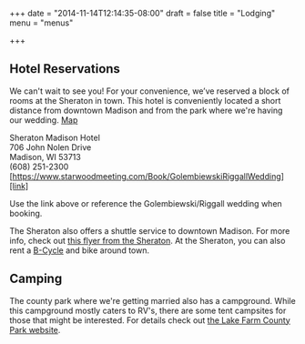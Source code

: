 +++
date = "2014-11-14T12:14:35-08:00"
draft = false
title = "Lodging"
menu = "menus"

+++

<img src='../images/theme/hummer.png' alt='sailboat' class='moving_icon' id="moving_boat" style="position: fixed;margin-top: -500px; margin-left: 561px;">

## Hotel Reservations

We can't wait to see you! For your convenience, we’ve reserved a block of rooms
at the Sheraton in town. This hotel is conveniently located a short distance
from downtown Madison and from the park where we're having our wedding.
[Map][map]

Sheraton Madison Hotel  
706 John Nolen Drive  
Madison, WI  53713  
(608) 251-2300  
[https://www.starwoodmeeting.com/Book/GolembiewskiRiggallWedding][link]

Use the link above or reference the Golembiewski/Riggall wedding when booking.

The Sheraton also offers a shuttle service to downtown Madison. For more info,
check out [this flyer from the Sheraton][flyer]. At the Sheraton, you can also 
rent a [B-Cycle][bcycle] and bike around town.

## Camping

The county park where we're getting married also has a campground. While this
campground mostly caters to RV's, there are some tent campsites for those that
might be interested. For details check out [the Lake Farm County Park
website][park].

<script src="../js/hummer.js"></script>

[map]: /love/map/
[link]: https://www.starwoodmeeting.com/Book/GolembiewskiRiggallWedding
[flyer]: http://assets.sheratonmadison.com/lps/assets/u/shuttle22.pdf
[bcycle]: https://madison.bcycle.com/default.aspx
[park]: http://www.countyofdane.com/lwrd/parks/lake_farm.aspx
